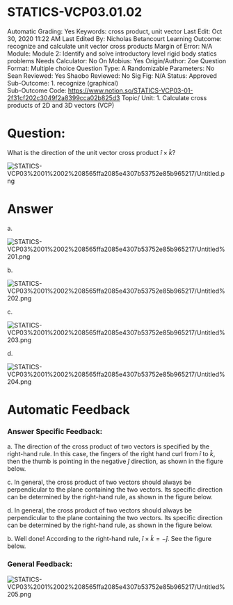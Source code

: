 # STATICS-VCP03.01.02

Automatic Grading: Yes
Keywords: cross product, unit vector
Last Edit: Oct 30, 2020 11:22 AM
Last Edited By: Nicholas Betancourt
Learning Outcome: recognize and calculate unit vector cross products
Margin of Error: N/A
Module: Module 2: Identify and solve introductory level rigid body statics problems
Needs Calculator: No
On Mobius: Yes
Origin/Author: Zoe
Question Format: Multiple choice
Question Type: A
Randomizable Parameters: No
Sean Reviewed: Yes
Shaobo Reviewed: No
Sig Fig: N/A
Status: Approved
Sub-Outcome: 1. recognize (graphical)                                                          
Sub-Outcome Code: https://www.notion.so/STATICS-VCP03-01-2f31cf202c3049f2a8399cca02b825d3
Topic/ Unit: 1. Calculate cross products of 2D and 3D vectors (VCP)

# Question:

 What is the direction of the unit vector cross product  $\hat{i}\times\hat{k}$?

![STATICS-VCP03%2001%2002%208565ffa2085e4307b53752e85b965217/Untitled.png](STATICS-VCP03%2001%2002%208565ffa2085e4307b53752e85b965217/Untitled.png)

# Answer

a. 

![STATICS-VCP03%2001%2002%208565ffa2085e4307b53752e85b965217/Untitled%201.png](STATICS-VCP03%2001%2002%208565ffa2085e4307b53752e85b965217/Untitled%201.png)

b.

![STATICS-VCP03%2001%2002%208565ffa2085e4307b53752e85b965217/Untitled%202.png](STATICS-VCP03%2001%2002%208565ffa2085e4307b53752e85b965217/Untitled%202.png)

c.

![STATICS-VCP03%2001%2002%208565ffa2085e4307b53752e85b965217/Untitled%203.png](STATICS-VCP03%2001%2002%208565ffa2085e4307b53752e85b965217/Untitled%203.png)

d.

![STATICS-VCP03%2001%2002%208565ffa2085e4307b53752e85b965217/Untitled%204.png](STATICS-VCP03%2001%2002%208565ffa2085e4307b53752e85b965217/Untitled%204.png)

# Automatic Feedback

### Answer Specific Feedback:

a. The direction of the cross product of two vectors is specified by the right-hand rule. In this case, the fingers of the right hand curl from $\hat{i}$ to $\hat{k}$, then the thumb is pointing in the negative $\hat{j}$ direction, as shown in the figure below.

c. In general, the cross product of two vectors should always be perpendicular to the plane containing the two vectors. Its specific direction can be determined by the right-hand rule, as shown in the figure below.

d. In general, the cross product of two vectors should always be perpendicular to the plane containing the two vectors. Its specific direction can be determined by the right-hand rule, as shown in the figure below.

b. Well done! According to the right-hand rule, $\hat{i}\times\hat{k}=-\hat{j}$. See the figure below. 

### General Feedback:

![STATICS-VCP03%2001%2002%208565ffa2085e4307b53752e85b965217/Untitled%205.png](STATICS-VCP03%2001%2002%208565ffa2085e4307b53752e85b965217/Untitled%205.png)